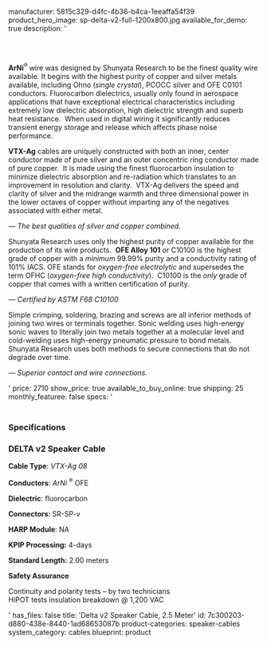 manufacturer: 5815c329-d4fc-4b36-b4ca-1eeaffa54f39
product_hero_image: sp-delta-v2-full-1200x800.jpg
available_for_demo: true
description: '<h3><br></h3><p><strong>‌‌ArNi</strong><sup>®&nbsp;</sup>wire was designed by Shunyata Research to be the finest quality wire available. It begins with the highest purity of copper and silver metals available, including Ohno (<em>single crystal</em>), PCOCC silver and OFE C0101 conductors.&nbsp;Fluorocarbon dielectrics, usually only found in aerospace applications that have exceptional electrical characteristics including extremely low dielectric absorption, high dielectric strength and superb heat resistance.&nbsp;&nbsp;When used in digital wiring it significantly reduces transient energy storage and release which affects phase noise performance.</p><p><strong>VTX-Ag</strong>&nbsp;cables are uniquely constructed with both an inner, center conductor made of pure silver and an outer concentric ring conductor made of pure copper.&nbsp;&nbsp;It is made using the finest fluorocarbon insulation to minimize dielectric absorption and re-radiation which translates to an improvement in resolution and clarity.&nbsp;&nbsp;VTX-Ag delivers the speed and clarity of silver and the midrange warmth and three dimensional power in the lower octaves of copper without imparting any of the negatives associated with either metal.</p><p><i>— The best qualities of silver and copper combined.&nbsp;</i></p><p>Shunyata Research uses only the highest purity of copper available for the production of its wire products.&nbsp;&nbsp;<strong>OFE Alloy 101</strong>&nbsp;or C10100 is the highest grade of copper with a&nbsp;<i>minimum</i>&nbsp;99.99% purity and a conductivity rating of 101% IACS. OFE stands for&nbsp;<i>oxygen-free electrolytic</i>&nbsp;and supersedes the term OFHC (<i>oxygen-free high conductivity</i>).&nbsp;&nbsp;C10100 is the&nbsp;<i>only</i>&nbsp;grade of copper that comes with a written certification of purity.</p><p>—&nbsp;<i>Certified by ASTM F68 C10100</i></p><p>Simple crimping, soldering, brazing and screws are all inferior methods of joining two wires or terminals together. Sonic welding uses high-energy sonic waves to literally join two metals together at a molecular level and cold-welding uses high-energy pneumatic pressure to bond metals. Shunyata Research uses both methods to secure connections that do not degrade over time.</p><p>—<i>&nbsp;Superior contact and wire connections.</i></p>'
price: 2710
show_price: true
available_to_buy_online: true
shipping: 25
monthly_featuree: false
specs: '<h3><br>Specifications</h3><h3>DELTA v2 Speaker Cable</h3><p><strong>Cable Type</strong>:&nbsp;<i>VTX-Ag 08</i></p><p><strong>Conductors</strong>:&nbsp;<i>ArNi&nbsp;</i><sup>®</sup>&nbsp;OFE</p><p><strong>Dielectric</strong>: fluorocarbon</p><p><strong>Connectors:&nbsp;</strong>SR-SP-v</p><p><strong>HARP Module</strong>: NA</p><p><strong>KPIP Processing:</strong>&nbsp;4-days</p><p><strong>Standard Length:</strong>&nbsp;2.00 meters</p><p><strong>Safety Assurance</strong></p><p>Continuity and polarity tests – by two technicians<br>HiPOT tests insulation breakdown @ 1,200 VAC</p>'
has_files: false
title: 'Delta v2 Speaker Cable, 2.5 Meter'
id: 7c300203-d880-438e-8440-1ad68653087b
product-categories: speaker-cables
system_category: cables
blueprint: product
